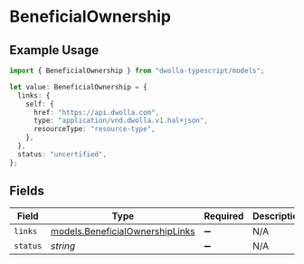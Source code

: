 # BeneficialOwnership

## Example Usage

```typescript
import { BeneficialOwnership } from "dwolla-typescript/models";

let value: BeneficialOwnership = {
  links: {
    self: {
      href: "https://api.dwolla.com",
      type: "application/vnd.dwolla.v1.hal+json",
      resourceType: "resource-type",
    },
  },
  status: "uncertified",
};
```

## Fields

| Field                                                                    | Type                                                                     | Required                                                                 | Description                                                              | Example                                                                  |
| ------------------------------------------------------------------------ | ------------------------------------------------------------------------ | ------------------------------------------------------------------------ | ------------------------------------------------------------------------ | ------------------------------------------------------------------------ |
| `links`                                                                  | [models.BeneficialOwnershipLinks](../models/beneficialownershiplinks.md) | :heavy_minus_sign:                                                       | N/A                                                                      |                                                                          |
| `status`                                                                 | *string*                                                                 | :heavy_minus_sign:                                                       | N/A                                                                      | uncertified                                                              |